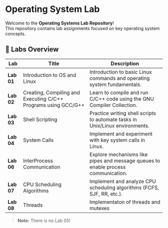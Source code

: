 # Operating System Lab

Welcome to the **Operating Systems Lab Repository**!  
This repository contains lab assignments focused on key operating system concepts.

## 🧪 Labs Overview

| Lab        | Title                                                             | Description                                                                 |
|------------|-------------------------------------------------------------------|-----------------------------------------------------------------------------|
| **Lab 01** | Introduction to OS and Linux                                      | Introduction to basic Linux commands and operating system fundamentals.     |
| **Lab 02** | Creating, Compiling and Executing C/C++ Programs using GCC/G++        | Learn to compile and run C/C++ code using the GNU Compiler Collection.      |
| **Lab 03** | Shell Scripting                                                   | Practice writing shell scripts to automate tasks in Unix/Linux environments.|
| **Lab 04** | System Calls                                                      | Implement and experiment with key system calls in Linux.                    |
| **Lab 06** | InterProcess Communication                                        | Explore mechanisms like pipes and message queues to enable process communication. |
| **Lab 07** | CPU Scheduling Algorithms                                         | Implement and analyze CPU scheduling algorithms (FCFS, SJF, RR, etc.).      |
| **Lab 08** | Threads                                                           | Implementaton of threads and mutexes     |

> **Note:** There is no Lab 05!
